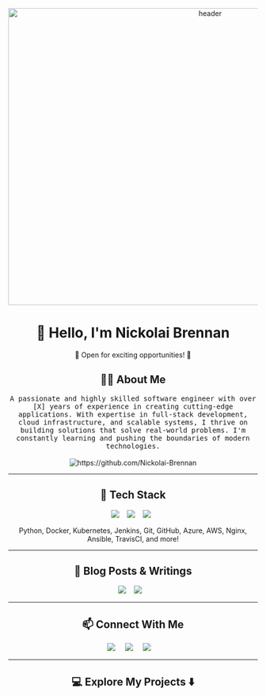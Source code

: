 <!--
**Nickolai-Brennan/Nickolai-Brennan** is a ✨ _special_ ✨ repository because its `README.md` (this file) appears on your GitHub profile.
-->

<div align="center">
  <img src="https://example.com/path/to/your/image.jpg" alt="header" width="800" height="600"/>
</div>

<h1 align="center"> 👋 Hello, I'm Nickolai Brennan </h1>

<p align="center">🌟 Open for exciting opportunities! 🌟</p>

<h2 align="center"> 👨‍💻 About Me</h2>
<p align="center">
  <samp>A passionate and highly skilled software engineer with over [X] years of experience in creating cutting-edge applications. With expertise in full-stack development, cloud infrastructure, and scalable systems, I thrive on building solutions that solve real-world problems. I'm constantly learning and pushing the boundaries of modern technologies.
  </samp>
  <br> <br>
  <img src="https://komarev.com/ghpvc/?username=Nickolai-Brennan" alt="https://github.com/Nickolai-Brennan" />
</p>

<hr>

<h2 align="center"> 🔧 Tech Stack</h2>
<p align="center">
  <img src="https://img.shields.io/badge/node.js%20-%2343853D.svg?&style=for-the-badge&logo=node.js&logoColor=white" />&nbsp;&nbsp;&nbsp;
  <img src="https://img.shields.io/badge/react%20-%2300D9FF.svg?&style=for-the-badge&logo=react&logoColor=white" />&nbsp;&nbsp;&nbsp;
  <img src="https://img.shields.io/badge/tailwind-css%20-%231572B6.svg?&style=for-the-badge&logo=tailwind-css&logoColor=white" />&nbsp;&nbsp;
</p>
<p align="center">
  Python, Docker, Kubernetes, Jenkins, Git, GitHub, Azure, AWS, Nginx, Ansible, TravisCI, and more!
</p>

<hr>

<h2 align="center"> 📝 Blog Posts & Writings </h2>
<p align="center">
  <a target="_blank" href="https://dev.to/Nickolai-Brennan"><img src="https://img.shields.io/badge/dev.to-%2312100E.svg?&style=for-the-badge&logo=dev.to&logoColor=white" /></a>&nbsp;&nbsp;&nbsp;
  <a target="_blank" href="https://medium.com/@Nickolai-Brennan"><img src="https://img.shields.io/badge/Medium%20-%231572B6.svg?&style=for-the-badge&logo=medium&logoColor=white" /></a>&nbsp;&nbsp;&nbsp;
</p>

<hr>

<h2 align="center"> 📫 Connect With Me</h2>
<p align="center">
  <a target="_blank" href="https://www.linkedin.com/in/nsbrennan1991/"><img src="https://img.shields.io/badge/linkedin-%230077B5.svg?&style=for-the-badge&logo=linkedin&logoColor=white" /></a>&nbsp;&nbsp;&nbsp;&nbsp;
  <a target="_blank" href="https://twitter.com/[YourTwitter]"><img src="https://img.shields.io/badge/twitter-%231DA1F2.svg?&style=for-the-badge&logo=twitter&logoColor=white" /></a>&nbsp;&nbsp;&nbsp;&nbsp;
  <a href="mailto:[YourEmail]?subject=Hello%20Nickolai,%20From%20Github"><img src="https://img.shields.io/badge/gmail-%23D14836.svg?&style=for-the-badge&logo=gmail&logoColor=white" /></a>&nbsp;&nbsp;&nbsp;&nbsp;
</p>

<hr>

<h2 align="center"> 💻 Explore My Projects ⬇️ </h2>


